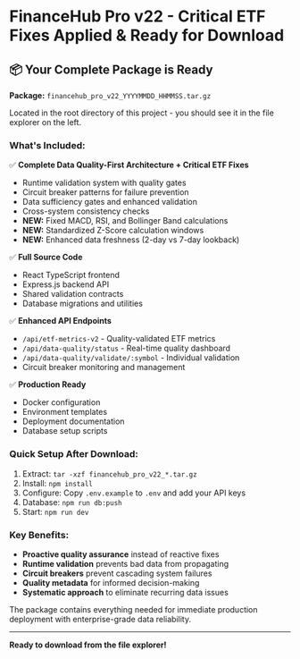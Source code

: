 # FinanceHub Pro v22 - Critical ETF Fixes Applied & Ready for Download

## 📦 Your Complete Package is Ready

**Package:** `financehub_pro_v22_YYYYMMDD_HHMMSS.tar.gz`

Located in the root directory of this project - you should see it in the file explorer on the left.

### What's Included:

✅ **Complete Data Quality-First Architecture + Critical ETF Fixes**
- Runtime validation system with quality gates
- Circuit breaker patterns for failure prevention
- Data sufficiency gates and enhanced validation
- Cross-system consistency checks
- **NEW:** Fixed MACD, RSI, and Bollinger Band calculations
- **NEW:** Standardized Z-Score calculation windows
- **NEW:** Enhanced data freshness (2-day vs 7-day lookback)

✅ **Full Source Code**
- React TypeScript frontend
- Express.js backend API  
- Shared validation contracts
- Database migrations and utilities

✅ **Enhanced API Endpoints**
- `/api/etf-metrics-v2` - Quality-validated ETF metrics
- `/api/data-quality/status` - Real-time quality dashboard
- `/api/data-quality/validate/:symbol` - Individual validation
- Circuit breaker monitoring and management

✅ **Production Ready**
- Docker configuration
- Environment templates
- Deployment documentation
- Database setup scripts

### Quick Setup After Download:

1. Extract: `tar -xzf financehub_pro_v22_*.tar.gz`
2. Install: `npm install`
3. Configure: Copy `.env.example` to `.env` and add your API keys
4. Database: `npm run db:push`
5. Start: `npm run dev`

### Key Benefits:

- **Proactive quality assurance** instead of reactive fixes
- **Runtime validation** prevents bad data from propagating
- **Circuit breakers** prevent cascading system failures
- **Quality metadata** for informed decision-making
- **Systematic approach** to eliminate recurring data issues

The package contains everything needed for immediate production deployment with enterprise-grade data reliability.

---

**Ready to download from the file explorer!**
